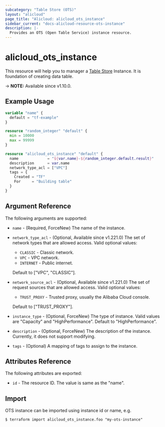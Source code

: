 ```yaml
---
subcategory: "Table Store (OTS)"
layout: "alicloud"
page_title: "Alicloud: alicloud_ots_instance"
sidebar_current: "docs-alicloud-resource-ots-instance"
description: |-
  Provides an OTS (Open Table Service) instance resource.
---
```


# alicloud_ots_instance

This resource will help you to manager a [Table Store](https://www.alibabacloud.com/help/doc-detail/27280.htm) Instance.
It is foundation of creating data table.

-> **NOTE:** Available since v1.10.0.

## Example Usage

```terraform
variable "name" {
  default = "tf-example"
}

resource "random_integer" "default" {
  min = 10000
  max = 99999
}

resource "alicloud_ots_instance" "default" {
  name             = "${var.name}-${random_integer.default.result}"
  description      = var.name
  network_type_acl = ["VPC"]
  tags = {
    Created = "TF"
    For     = "Building table"
  }
}
```

## Argument Reference

The following arguments are supported:

* `name` - (Required, ForceNew) The name of the instance.
* `network_type_acl` - (Optional, Available since v1.221.0) The set of network types that are allowed access. Valid optional values:
    * `CLASSIC` - Classic network.
    * `VPC` - VPC network.
    * `INTERNET` - Public internet.

    Default to ["VPC", "CLASSIC"].
* `network_source_acl` - (Optional, Available since v1.221.0) The set of request sources that are allowed access. Valid optional values:
  * `TRUST_PROXY` - Trusted proxy, usually the Alibaba Cloud console.

  Default to ["TRUST_PROXY"].
* `instance_type` - (Optional, ForceNew) The type of instance. Valid values are "Capacity" and "HighPerformance". Default to "HighPerformance".
* `description` - (Optional, ForceNew) The description of the instance. Currently, it does not support modifying.
* `tags` - (Optional) A mapping of tags to assign to the instance.

## Attributes Reference

The following attributes are exported:

* `id` - The resource ID. The value is same as the "name".

## Import

OTS instance can be imported using instance id or name, e.g.

```shell
$ terraform import alicloud_ots_instance.foo "my-ots-instance"
```

